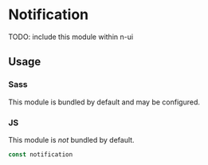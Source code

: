 # Notification

TODO: include this module within n-ui

## Usage

### Sass

This module is bundled by default and may be configured.

### JS

This module is _not_ bundled by default.

```js
const notification
